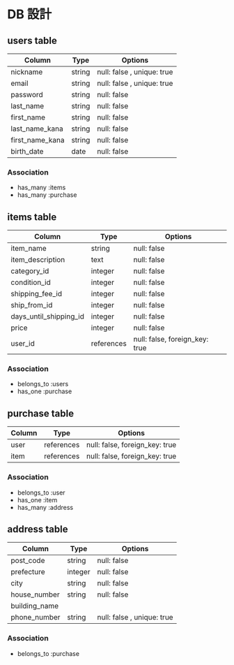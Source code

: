 # DB 設計

## users table

| Column          | Type   | Options                    |
|-----------------|--------|----------------------------|
| nickname        | string | null: false , unique: true |
| email           | string | null: false , unique: true |
| password        | string | null: false                |
| last_name       | string | null: false                |
| first_name      | string | null: false                |
| last_name_kana  | string | null: false                |
| first_name_kana | string | null: false                |
| birth_date      | date   | null: false                |


### Association
* has_many :items
* has_many :purchase



## items table

| Column                 | Type       | Options                        |
|------------------------|------------|--------------------------------|
| item_name              | string     | null: false                    |
| item_description       | text       | null: false                    |
| category_id            | integer    | null: false                    |
| condition_id           | integer    | null: false                    |
| shipping_fee_id        | integer    | null: false                    |
| ship_from_id           | integer    | null: false                    |
| days_until_shipping_id | integer    | null: false                    |
| price                  | integer    | null: false                    |
| user_id                | references | null: false, foreign_key: true |


### Association
* belongs_to :users
* has_one :purchase



## purchase table

| Column | Type       | Options                        |
|--------|------------|--------------------------------|
| user   | references | null: false, foreign_key: true |
| item   | references | null: false, foreign_key: true |


### Association
* belongs_to :user
* has_one :item
* has_many :address



## address table

| Column        | Type    | Options                    |
|---------------|---------|----------------------------|
| post_code     | string  | null: false                |
| prefecture    | integer | null: false                |
| city          | string  | null: false                |
| house_number  | string  | null: false                |
| building_name |         |                            |
| phone_number  | string  | null: false , unique: true |


### Association
* belongs_to :purchase